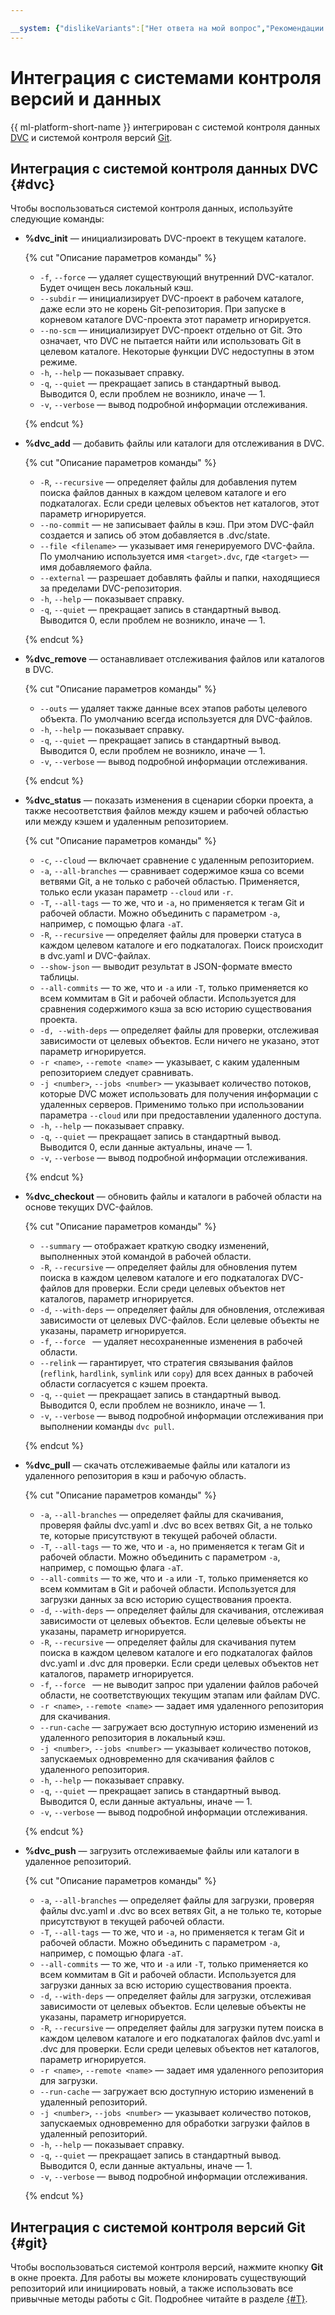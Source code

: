 ```yaml
---

__system: {"dislikeVariants":["Нет ответа на мой вопрос","Рекомендации не помогли","Содержание не соответсвует заголовку","Другое"]}
---
```

# Интеграция с системами контроля версий и данных

{{ ml-platform-short-name }} интегрирован с системой контроля данных [DVC](https://dvc.org/) и системой контроля версий [Git](https://git-scm.com/).

## Интеграция с системой контроля данных DVC {#dvc}

Чтобы воспользоваться системой контроля данных, используйте следующие команды:

* **%dvc_init** — инициализировать DVC-проект в текущем каталоге.
    
    {% cut "Описание параметров команды" %}
    
    * `-f`, `--force` — удаляет существующий внутренний DVC-каталог. Будет очищен весь локальный кэш.  
    * `--subdir` — инициализирует DVC-проект в рабочем каталоге, даже если это не корень Git-репозитория. При запуске в корневом каталоге DVC-проекта этот параметр игнорируется. 
    * `--no-scm` — инициализирует DVC-проект отдельно от Git. Это означает, что DVC не пытается найти или использовать Git в целевом каталоге. Некоторые функции DVC недоступны в этом режиме. 
    * `-h`, `--help` — показывает справку. 
    * `-q`, `--quiet` — прекращает запись в стандартный вывод. Выводится 0, если проблем не возникло, иначе — 1.  
    * `-v`, `--verbose` — вывод подробной информации отслеживания. 
    
    {% endcut %}

* **%dvc_add** — добавить файлы или каталоги для отслеживания в DVC.
    
    {% cut "Описание параметров команды" %}
    
    * `-R`, `--recursive` — определяет файлы для добавления путем поиска файлов данных в каждом целевом каталоге и его подкаталогах. Если среди целевых объектов нет каталогов, этот параметр игнорируется. 
    * `--no-commit` — не записывает файлы в кэш. При этом DVC-файл создается и запись об этом добавляется в .dvc/state.
    * `--file <filename>` — указывает имя генерируемого DVC-файла. По умолчанию используется имя `<target>.dvc`, где `<target>` — имя добавляемого файла. 
    * `--external` — разрешает добавлять файлы и папки, находящиеся за пределами DVC-репозитория. 
    * `-h`, `--help` — показывает справку. 
    * `-q`, `--quiet` — прекращает запись в стандартный вывод. Выводится 0, если проблем не возникло, иначе — 1. 
    
    {% endcut %}

* **%dvc_remove** — останавливает отслеживания файлов или каталогов в DVC.
    
    {% cut "Описание параметров команды" %}
    
    * `--outs` — удаляет также данные всех этапов работы целевого объекта. По умолчанию всегда используется для DVC-файлов. 
    * `-h`, `--help` — показывает справку. 
    * `-q`, `--quiet` — прекращает запись в стандартный вывод. Выводится 0, если проблем не возникло, иначе — 1. 
    * `-v`, `--verbose` — вывод подробной информации отслеживания. 
    
    {% endcut %}

* **%dvc_status** — показать изменения в сценарии сборки проекта, а также несоответствия файлов между кэшем и рабочей областью или между кэшем и удаленным репозиторием.
    
    {% cut "Описание параметров команды" %}
    
    * `-c`, `--cloud` — включает сравнение с удаленным репозиторием. 
    * `-a`, `--all-branches` — сравнивает содержимое кэша со всеми ветвями Git, а не только с рабочей областью. Применяется, только если указан параметр `--cloud` или `-r`.  
    * `-T`, `--all-tags` — то же, что и `-a`, но применяется к тегам Git и рабочей области. Можно объединить с параметром `-a`, например, с помощью флага `-aT`. 
    * `-R`, `--recursive` — определяет файлы для проверки статуса в каждом целевом каталоге и его подкаталогах. Поиск происходит в dvc.yaml и DVC-файлах. 
    * `--show-json` — выводит результат в JSON-формате вместо таблицы. 
    * `--all-commits` — то же, что и `-a` или `-T`, только применяется ко всем коммитам в Git и рабочей области. Используется для сравнения содержимого кэша за всю историю существования проекта. 
    * `-d, --with-deps` — определяет файлы для проверки, отслеживая зависимости от целевых объектов. Если ничего не указано, этот параметр игнорируется. 
    * `-r <name>`, `--remote <name>` — указывает, с каким удаленным репозиторием следует сравнивать. 
    * `-j <number>`, `--jobs <number>` — указывает количество потоков, которые DVC может использовать для получения информации с удаленных серверов. Применимо только при использовании параметра `--cloud` или при предоставлении удаленного доступа. 
    * `-h`, `--help` — показывает справку. 
    * `-q`, `--quiet` — прекращает запись в стандартный вывод. Выводится 0, если данные актуальны, иначе — 1. 
    * `-v`, `--verbose` — вывод подробной информации отслеживания. 
    
    {% endcut %}

* **%dvc_checkout** — обновить файлы и каталоги в рабочей области на основе текущих DVC-файлов.
    
    {% cut "Описание параметров команды" %}
    
    * `--summary` — отображает краткую сводку изменений, выполненных этой командой в рабочей области. 
    * `-R`, `--recursive` — определяет файлы для обновления путем поиска в каждом целевом каталоге и его подкаталогах DVC-файлов для проверки. Если среди целевых объектов нет каталогов, параметр игнорируется. 
    * `-d`, `--with-deps` — определяет файлы для обновления, отслеживая зависимости от целевых DVC-файлов. Если целевые объекты не указаны, параметр игнорируется. 
    * `-f`, `--force ` — удаляет несохраненные изменения в рабочей области.  
    * `--relink` — гарантирует, что стратегия связывания файлов (`reflink`, `hardlink`, `symlink` или `copy`) для всех данных в рабочей области согласуется с кэшем проекта. 
    * `-q`, `--quiet` — прекращает запись в стандартный вывод. Выводится 0, если проблем не возникло, иначе — 1.  
    * `-v`, `--verbose` — вывод подробной информации отслеживания при выполнении команды `dvc pull`.  
    
    {% endcut %}

* **%dvc_pull** — скачать отслеживаемые файлы или каталоги из удаленного репозитория в кэш и рабочую область.
    
    {% cut "Описание параметров команды" %}
    
    * `-a`, `--all-branches` — определяет файлы для скачивания, проверяя файлы dvc.yaml и .dvc во всех ветвях Git, а не только те, которые присутствуют в текущей рабочей области. 
    *  `-T`, `--all-tags` — то же, что и `-a`, но применяется к тегам Git и рабочей области. Можно объединить с параметром `-a`, например, с помощью флага `-aT`. 
    * `--all-commits` — то же, что и `-a` или `-T`, только применяется ко всем коммитам в Git и рабочей области. Используется для загрузки данных за всю историю существования проекта. 
    * `-d`, `--with-deps` — определяет файлы для скачивания, отслеживая зависимости от целевых объектов. Если целевые объекты не указаны, параметр игнорируется. 
    * `-R`, `--recursive` — определяет файлы для скачивания путем поиска в каждом целевом каталоге и его подкаталогах файлов dvc.yaml и .dvc для проверки. Если среди целевых объектов нет каталогов, параметр игнорируется. 
    * `-f`, `--force ` — не выводит запрос при удалении файлов рабочей области, не соответствующих текущим этапам или файлам DVC. 
    * `-r <name>`, `--remote <name>` — задает имя удаленного репозитория для скачивания. 
    * `--run-cache` — загружает всю доступную историю изменений из удаленного репозитория в локальный кэш. 
    * `-j <number>`, `--jobs <number>` — указывает количество потоков, запускаемых одновременно для скачивания файлов с удаленного репозитория. 
    * `-h`, `--help` — показывает справку. 
    * `-q`, `--quiet` — прекращает запись в стандартный вывод. Выводится 0, если данные актуальны, иначе — 1. 
    * `-v`, `--verbose` — вывод подробной информации отслеживания. 
    
    {% endcut %}

* **%dvc_push** — загрузить отслеживаемые файлы или каталоги в удаленное репозиторий.
    
    {% cut "Описание параметров команды" %}

    * `-a`, `--all-branches` — определяет файлы для загрузки, проверяя файлы dvc.yaml и .dvc во всех ветвях Git, а не только те, которые присутствуют в текущей рабочей области. 
    * `-T`, `--all-tags` — то же, что и `-a`, но применяется к тегам Git и рабочей области. Можно объединить с параметром `-a`, например, с помощью флага `-aT`.
    * `--all-commits` — то же, что и `-a` или `-T`, только применяется ко всем коммитам в Git и рабочей области. Используется для загрузки данных за всю историю существования проекта. 
    * `-d`, `--with-deps` — определяет файлы для загрузки, отслеживая зависимости от целевых объектов. Если целевые объекты не указаны, параметр игнорируется. 
    * `-R`, `--recursive` — определяет файлы для загрузки путем поиска в каждом целевом каталоге и его подкаталогах файлов dvc.yaml и .dvc для проверки. Если среди целевых объектов нет каталогов, параметр игнорируется. 
    * `-r <name>`, `--remote <name>` — задает имя удаленного репозитория для загрузки. 
    * `--run-cache` — загружает всю доступную историю изменений в удаленный репозиторий. 
    * `-j <number>`, `--jobs <number>` — указывает количество  потоков, запускаемых одновременно для обработки загрузки файлов в удаленный репозиторий. 
    * `-h`, `--help` — показывает справку. 
    * `-q`, `--quiet` — прекращает запись в стандартный вывод. Выводится 0, если данные актуальны, иначе — 1. 
    * `-v`, `--verbose` — вывод подробной информации отслеживания. 
    
    {% endcut %}

## Интеграция с системой контроля версий Git {#git}

Чтобы воспользоваться системой контроля версий, нажмите кнопку **Git** в окне проекта. Для работы вы можете клонировать существующий репозиторий или инициировать новый, а также использовать все привычные методы работы с Git. Подробнее читайте в разделе [{#T}](../operations/projects/work-with-git.md).
